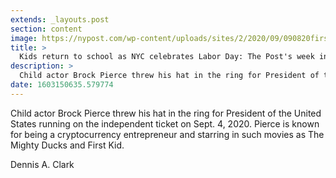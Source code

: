 ```yaml
--- 
extends: _layouts.post 
section: content 
image: https://nypost.com/wp-content/uploads/sites/2/2020/09/090820firstdayschool3CS.jpg?quality=90&strip=all&w=1200 
title: > 
  Kids return to school as NYC celebrates Labor Day: The Post's week in photos 
description: > 
  Child actor Brock Pierce threw his hat in the ring for President of the United States running on the independent ticket on Sept. 4, 2020.Pierce is known for being a cryptocurrency entrepreneur and starring in such movies as The Mighty Ducks and First Kid.Dennis A. Clark 
date: 1603150635.579774 
--- 
```

<div><p>Child actor Brock Pierce threw his hat in the ring for President of the United States running on the independent ticket on Sept. 4, 2020. Pierce is known for being a cryptocurrency entrepreneur and starring in such movies as The Mighty Ducks and First Kid.</p><p class="credit">Dennis A. Clark</p>
											</div>